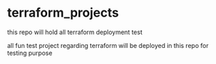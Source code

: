 # terraform_projects
this repo will hold all terraform deployment test 

all fun test project regarding terraform will be deployed in this repo for testing purpose 
